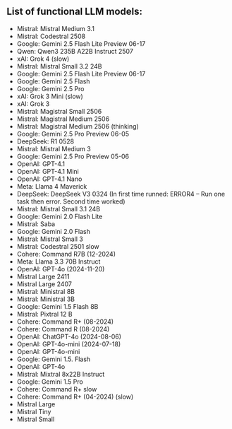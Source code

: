 ## List of functional LLM models:

- Mistral: Mistral Medium 3.1
- Mistral: Codestral 2508
- Google: Gemini 2.5 Flash Lite Preview 06-17
- Qwen: Qwen3 235B A22B Instruct 2507
- xAI: Grok 4 (slow)
- Mistral: Mistral Small 3.2 24B
- Google: Gemini 2.5 Flash Lite Preview 06-17
- Google: Gemini 2.5 Flash
- Google: Gemini 2.5 Pro
- xAI: Grok 3 Mini (slow)
- xAI: Grok 3
- Mistral: Magistral Small 2506
- Mistral: Magistral Medium 2506
- Mistral: Magistral Medium 2506 (thinking)
- Google: Gemini 2.5 Pro Preview 06-05
- DeepSeek: R1 0528
- Mistral: Mistral Medium 3
- Google: Gemini 2.5 Pro Preview 05-06
- OpenAI: GPT-4.1
- OpenAI: GPT-4.1 Mini
- OpenAI: GPT-4.1 Nano
- Meta: Llama 4 Maverick
- DeepSeek: DeepSeek V3 0324 (In first time runned: ERROR4 – Run one task then error. Second time worked)
- Mistral: Mistral Small 3.1 24B
- Google: Gemini 2.0 Flash Lite
- Mistral: Saba
- Google: Gemini 2.0 Flash
- Mistral: Mistral Small 3
- Mistral: Codestral 2501 slow
- Cohere: Command R7B (12-2024)
- Meta: Llama 3.3 70B Instruct
- OpenAI: GPT-4o (2024-11-20)
- Mistral Large 2411
- Mistral Large 2407
- Mistral: Ministral 8B
- Mistral: Ministral 3B
- Google: Gemini 1.5 Flash 8B
- Mistral: Pixtral 12 B
- Cohere: Command R+ (08-2024)
- Cohere: Command R (08-2024)
- OpenAI: ChatGPT-4o (2024-08-06)
- OpenAI: GPT-4o-mini (2024-07-18)
- OpenAI: GPT-4o-mini
- Google: Gemini 1.5. Flash
- OpenAI: GPT-4o
- Mistral: Mixtral 8x22B Instruct
- Google: Gemini 1.5 Pro
- Cohere: Command R+ slow
- Cohere: Command R+ (04-2024) (slow)
- Mistral Large
- Mistral Tiny
- Mistral Small
